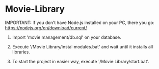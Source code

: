 # Movie-Library

IMPORTANT: If you don't have Node.js installed on your PC, there you go: https://nodejs.org/en/download/current/

1. Import 'movie management/db.sql' on your database.

2. Execute '/Movie Library/instal modules.bat' and wait until it installs all libraries.

3. To start the project in easier way, execute '/Movie Library/start.bat'.
